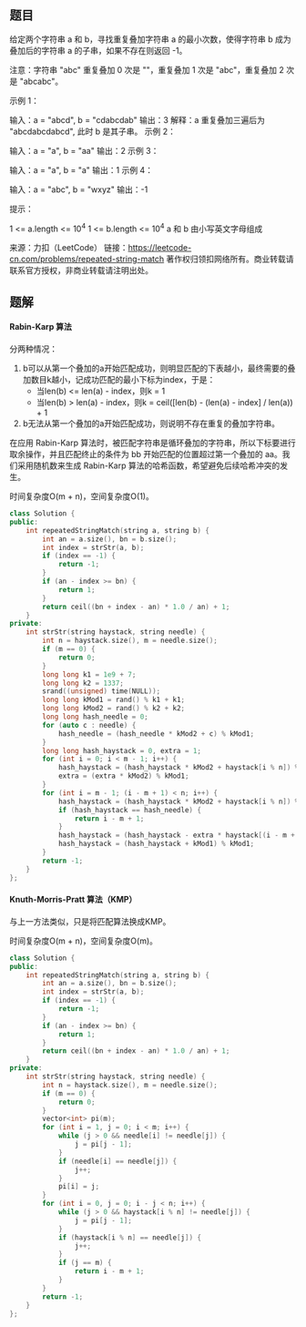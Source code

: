 ## 题目

给定两个字符串 a 和 b，寻找重复叠加字符串 a 的最小次数，使得字符串 b 成为叠加后的字符串 a 的子串，如果不存在则返回 -1。

注意：字符串 "abc" 重复叠加 0 次是 ""，重复叠加 1 次是 "abc"，重复叠加 2 次是 "abcabc"。

 

示例 1：

输入：a = "abcd", b = "cdabcdab"
输出：3
解释：a 重复叠加三遍后为 "abcdabcdabcd", 此时 b 是其子串。
示例 2：

输入：a = "a", b = "aa"
输出：2
示例 3：

输入：a = "a", b = "a"
输出：1
示例 4：

输入：a = "abc", b = "wxyz"
输出：-1


提示：

1 <= a.length <= 10<sup>4</sup>
1 <= b.length <= 10<sup>4</sup>
a 和 b 由小写英文字母组成

来源：力扣（LeetCode）
链接：https://leetcode-cn.com/problems/repeated-string-match
著作权归领扣网络所有。商业转载请联系官方授权，非商业转载请注明出处。

## 题解

#### Rabin-Karp 算法

分两种情况：

1. b可以从第一个叠加的a开始匹配成功，则明显匹配的下表越小，最终需要的叠加数目k越小，记成功匹配的最小下标为index，于是：
   - 当len(b) <= len(a) - index，则k = 1
   - 当len(b) > len(a) - index，则k = ceil([len(b) - (len(a) - index] / len(a)) + 1
2. b无法从第一个叠加的a开始匹配成功，则说明不存在重复的叠加字符串。

在应用 Rabin-Karp 算法时，被匹配字符串是循环叠加的字符串，所以下标要进行取余操作，并且匹配终止的条件为 bb 开始匹配的位置超过第一个叠加的 aa。我们采用随机数来生成 Rabin-Karp 算法的哈希函数，希望避免后续哈希冲突的发生。

时间复杂度O(m + n)，空间复杂度O(1)。

```c++
class Solution {
public:
    int repeatedStringMatch(string a, string b) {
        int an = a.size(), bn = b.size();
        int index = strStr(a, b);
        if (index == -1) {
            return -1;
        }
        if (an - index >= bn) {
            return 1;
        }
        return ceil((bn + index - an) * 1.0 / an) + 1;
    }
private:
    int strStr(string haystack, string needle) {
        int n = haystack.size(), m = needle.size();
        if (m == 0) {
            return 0;
        }
        long long k1 = 1e9 + 7;
        long long k2 = 1337;
        srand((unsigned) time(NULL));
        long long kMod1 = rand() % k1 + k1;
        long long kMod2 = rand() % k2 + k2;
        long long hash_needle = 0;
        for (auto c : needle) {
            hash_needle = (hash_needle * kMod2 + c) % kMod1;
        }
        long long hash_haystack = 0, extra = 1;
        for (int i = 0; i < m - 1; i++) {
            hash_haystack = (hash_haystack * kMod2 + haystack[i % n]) % kMod1;
            extra = (extra * kMod2) % kMod1;
        }
        for (int i = m - 1; (i - m + 1) < n; i++) {
            hash_haystack = (hash_haystack * kMod2 + haystack[i % n]) % kMod1;
            if (hash_haystack == hash_needle) {
                return i - m + 1;
            }
            hash_haystack = (hash_haystack - extra * haystack[(i - m + 1) % n]) % kMod1;
            hash_haystack = (hash_haystack + kMod1) % kMod1;
        }
        return -1;
    }
};
```

#### Knuth-Morris-Pratt 算法（KMP）

与上一方法类似，只是将匹配算法换成KMP。

时间复杂度O(m + n)，空间复杂度O(m)。

```c++
class Solution {
public:
    int repeatedStringMatch(string a, string b) {
        int an = a.size(), bn = b.size();
        int index = strStr(a, b);
        if (index == -1) {
            return -1;
        }
        if (an - index >= bn) {
            return 1;
        }
        return ceil((bn + index - an) * 1.0 / an) + 1;
    }
private:
    int strStr(string haystack, string needle) {
        int n = haystack.size(), m = needle.size();
        if (m == 0) {
            return 0;
        }
        vector<int> pi(m);
        for (int i = 1, j = 0; i < m; i++) {
            while (j > 0 && needle[i] != needle[j]) {
                j = pi[j - 1];
            }
            if (needle[i] == needle[j]) {
                j++;
            }
            pi[i] = j;
        }
        for (int i = 0, j = 0; i - j < n; i++) {
            while (j > 0 && haystack[i % n] != needle[j]) {
                j = pi[j - 1];
            }
            if (haystack[i % n] == needle[j]) {
                j++;
            }
            if (j == m) {
                return i - m + 1;
            }
        }
        return -1;
    }
};
```

